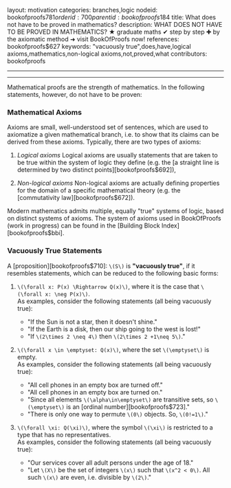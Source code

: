 layout: motivation
categories: branches,logic
nodeid: bookofproofs$781
orderid: 700
parentid: bookofproofs$184
title: What does not have to be proved in mathematics?
description: WHAT DOES NOT HAVE TO BE PROVED IN MATHEMATICS? &#9733; graduate maths &#10004; step by step &#10010; by the axiomatic method &#10140; visit BookOfProofs now!
references: bookofproofs$627
keywords: "vacuously true",does,have,logical axioms,mathematics,non-logical axioms,not,proved,what
contributors: bookofproofs


---


---

Mathematical proofs are the strength of mathematics. In the following statements, however, do not have to be proven:

### Mathematical Axioms

Axioms are small, well-understood set of sentences, which are used to axiomatize a given mathematical branch, i.e. to show that its claims can be derived from these axioms. Typically, there are two types of axioms:

1. _Logical axioms_
Logical axioms are usually statements that are taken to be true within the system of logic they define (e.g. the [a straight line is determined by two distinct points][bookofproofs$692]), 

2. _Non-logical axioms_ 
Non-logical axioms are actually defining properties for the domain of a specific mathematical theory (e.g. the [commutativity law][bookofproofs$672]).

Modern mathematics admits multiple, equally "true" systems of logic, based on distinct systems of axioms. The system of axioms used in BookOfProofs (work in progress) can be found in the [Building Block Index][bookofproofs$bbi].

### Vacuously True Statements

A [proposition][bookofproofs$710]: `\(S\)` is **"vacuously true"**, if it resembles statements, which can be reduced to the following basic forms:

1. `\(\forall x: P(x) \Rightarrow Q(x)\)`, where it is the case that `\(\forall x: \neg P(x)\)`.<br>
As examples, consider the following statements (all being vacuously true):
   * "If the Sun is not a star, then it doesn't shine."
   * "If the Earth is a disk, then our ship going to the west is lost!"
   * "If `\(2\times 2 \neq 4\)` then `\(2\times 2 +1\neq 5\)`." 

2. `\(\forall x \in \emptyset: Q(x)\)`, where the set `\(\emptyset\)` is empty.<br>
As examples, consider the following statements (all being vacuously true):
   * "All cell phones in an empty box are turned off."
   * "All cell phones in an empty box are turned on."
   * "Since all elements `\(\alpha\in\emptyset\)` are transitive sets, so `\(\emptyset\)` is an [ordinal number][bookofproofs$723]."
   * "There is only one way to permute `\(0\)` objects. So, `\(0!=1\)`."

3. `\(\forall \xi: Q(\xi)\)`, where the symbol `\(\xi\)` is restricted to a type that has no representatives.<br>
As examples, consider the following statements (all being vacuously true):
   * "Our services cover all adult persons under the age of 18."
   * "Let `\(X\)` be the set of integers `\(x\)` such that `\(x^2 < 0\)`. All such `\(x\)` are even, i.e. divisible by `\(2\)`."

